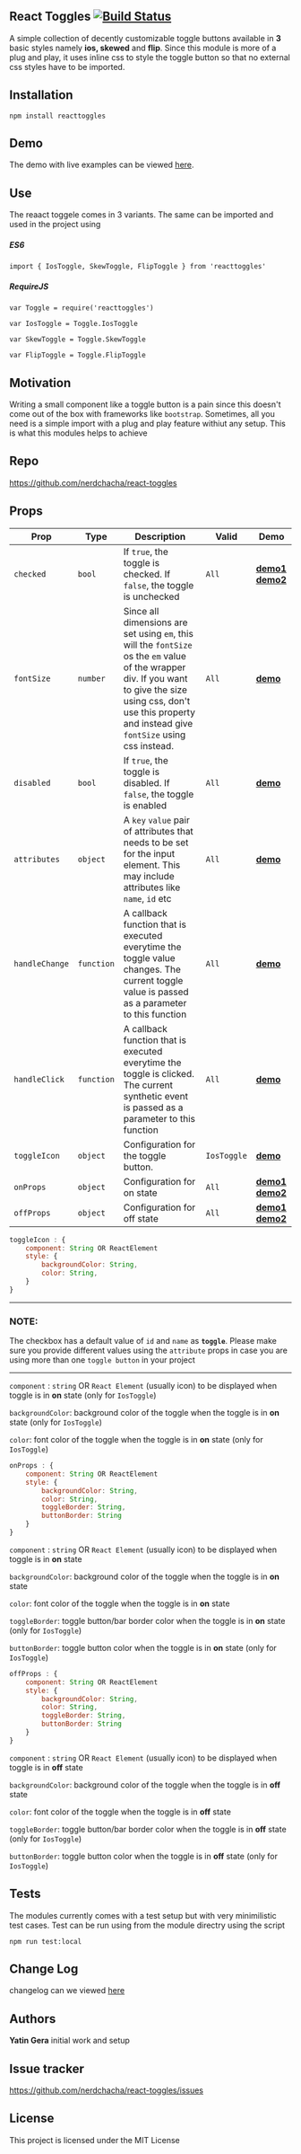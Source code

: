 ## React Toggles [![Build Status](https://travis-ci.org/nerdchacha/react-toggles.svg?branch=master)](https://travis-ci.org/nerdchacha/react-toggles)

A simple collection of decently customizable toggle buttons available in **3** basic styles namely **ios, skewed** and **flip**. Since this module is more of a plug and play, it uses inline css to style the toggle button so that no external css styles have to be imported.

## Installation
```npm install reacttoggles```

## Demo

The demo with live examples can be viewed [here](https://nerdchacha.github.io/).

## Use

The reaact toggele comes in 3 variants.
The same can be imported and used in the project using

##### ES6

```import { IosToggle, SkewToggle, FlipToggle } from 'reacttoggles'```

##### RequireJS

```var Toggle = require('reacttoggles')```

```var IosToggle = Toggle.IosToggle```

```var SkewToggle = Toggle.SkewToggle```

```var FlipToggle = Toggle.FlipToggle``` 

## Motivation
Writing a small component like a toggle button is a pain since this doesn't come out of the box with frameworks like ```bootstrap```. Sometimes, all you need is a simple import with a plug and play feature withiut any setup. This is what this modules helps to achieve 

## Repo
https://github.com/nerdchacha/react-toggles

## Props

|  Prop     | Type   	| Description   	| Valid | Demo |
|---	|---	|---	| --- | --- |
|   ```checked```	| ```bool```  	|  If ```true```, the toggle is checked. If ```false```, the toggle is unchecked  	| ```All``` | **[demo1](https://nerdchacha.github.io/#defaultchecked)   [demo2](https://nerdchacha.github.io/#defaultunchecked)** |
|   ```fontSize```	| ```number```  	|  Since all dimensions are set using ```em```, this will the ```fontSize``` os the ```em``` value of the wrapper div. If you want to give the size using css, don't use this property and instead give ```fontSize``` using css instead. 	| ```All``` | **[demo](https://nerdchacha.github.io/#fontsize)** |
| ```disabled```   	| ```bool```  	|  If ```true```, the toggle is disabled. If ```false```, the toggle is enabled  	| ```All``` | **[demo](https://nerdchacha.github.io/#disabled)** | 
|   ```attributes```	| ```object```  	|  A ```key``` ```value``` pair of attributes that needs to be set for the input element. This may include attributes like ```name```, ```id``` etc 	| ```All``` | **[demo](https://nerdchacha.github.io/#attributes)** |
|   ```handleChange```	| ```function```  	|   A callback function that is executed everytime the toggle value changes. The current toggle value is passed as a parameter to this function	| ```All``` | **[demo](https://nerdchacha.github.io/#handlechange)** |
|   ```handleClick```	|   ```function```	| A callback function that is executed everytime the toggle is clicked. The current synthetic event is passed as a parameter to this function 	| ```All``` | **[demo](https://nerdchacha.github.io/#handleclick)** |
|   ```toggleIcon```	| ```object``` 	| Configuration for the toggle button.    	| ```IosToggle``` | **[demo](https://nerdchacha.github.io/#toggleicon)** |
|  ```onProps``` 	|  ```object```	| Configuration for on state  	|```All``` | **[demo1](https://nerdchacha.github.io/#onofficon) [demo2](https://nerdchacha.github.io/#onoffcolor)** |
|  ```offProps``` 	|  ```object```	| Configuration for off state  	|```All``` | **[demo1](https://nerdchacha.github.io/#onofficon) [demo2](https://nerdchacha.github.io/#onoffcolor)** |

```javascript
toggleIcon : {
    component: String OR ReactElement
    style: {
        backgroundColor: String,
        color: String,
    }
}
```

-----

### NOTE:
The checkbox has a default value of ```id``` and ```name``` as **```toggle```**. Please make sure you provide different values using the ```attribute``` props in case you are using more than one ```toggle button``` in your project


-----

```component``` : ```string``` OR ```React Element``` (usually icon) to be displayed when toggle is in **on** state (only for ```IosToggle```)

```backgroundColor```: background color of the toggle when the toggle is in **on** state (only for ```IosToggle```)

```color```: font color of the toggle when the toggle is in **on** state (only for ```IosToggle```)




```javascript
onProps : {
    component: String OR ReactElement
    style: {
        backgroundColor: String,
        color: String,
        toggleBorder: String,
        buttonBorder: String
    }
}
```

```component``` : ```string``` OR ```React Element``` (usually icon) to be displayed when toggle is in **on** state

```backgroundColor```: background color of the toggle when the toggle is in **on** state

```color```: font color of the toggle when the toggle is in **on** state

```toggleBorder```: toggle button/bar border color when the toggle is in **on** state (only for ```IosToggle```)

```buttonBorder```: toggle button color when the toggle is in **on** state (only for ```IosToggle```)



```javascript
offProps : {
    component: String OR ReactElement
    style: {
        backgroundColor: String,
        color: String,
        toggleBorder: String,
        buttonBorder: String
    }
}
```
```component``` : ```string``` OR ```React Element``` (usually icon) to be displayed when toggle is in **off** state

```backgroundColor```: background color of the toggle when the toggle is in **off** state

```color```: font color of the toggle when the toggle is in **off** state

```toggleBorder```: toggle button/bar border color when the toggle is in **off** state (only for ```IosToggle```)

```buttonBorder```: toggle button color when the toggle is in **off** state (only for ```IosToggle```)

## Tests

The modules currently comes with a test setup but with very minimilistic test cases.
Test can be run using from the module directry using the script

```npm run test:local```

## Change Log
changelog can we viewed [here](https://github.com/nerdchacha/react-toggles/blob/master/CHANGELOG.md)

## Authors
**Yatin Gera** initial work and setup

## Issue tracker
https://github.com/nerdchacha/react-toggles/issues

## License

This project is licensed under the MIT License
